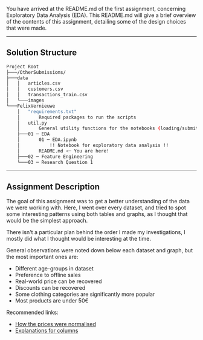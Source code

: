 You have arrived at the README.md of the first assignment, concerning Exploratory Data Analysis (EDA). 
This README.md will give a brief overview of the contents of this assignment, detailing some of the
design choices that were made.

---

## Solution Structure


```bash
Project Root
├───/OtherSubmissioms/
├───data
│   │   articles.csv
│   │   customers.csv
│   │   transactions_train.csv
│   └───images
└───FelixVernieuwe
    │   "requirements.txt"
    │       Required packages to run the scripts
    │   util.py
    │       General utility functions fo​r the notebooks (loading/submitting/...)
    ├───01 ─ EDA
    │       01 ─ EDA.ipynb
    │           !! Notebook fo​r exploratory data analysis !!
    │       README.md <─ You are here!    
    ├───02 ─ Feature Engineering
    └───03 ─ Research Question 1
```

---

## Assignment Description

The goal of this assignment was to get a better understanding of the data we were working with.
Here, I went over every dataset, and tried to spot some interesting patterns using both tables and graphs, as
I thought that would be the simplest approach.

There isn't a particular plan behind the order I made my investigations, I mostly
did what I thought would be interesting at the time.

General observations were noted down below each dataset and graph, but the most important ones are:
- Different age-groups in dataset
- Preference to offline sales
- Real-world price can be recovered
- Discounts can be recovered
- Some clothing categories are significantly more popular
- Most products are under 50€



Recommended links:
- [How the prices were normalised](https://www.kaggle.com/c/h-and-m-personalized-fashion-recommendations/discussion/310496)
- [Explanations for columns](https://www.kaggle.com/c/h-and-m-personalized-fashion-recommendations/discussion/307001)


